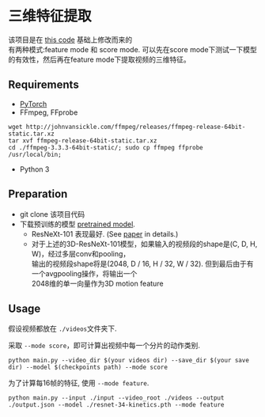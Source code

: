 # 三维特征提取
该项目是在 [this code](https://github.com/kenshohara/3D-ResNets-PyTorch) 基础上修改而来的  
有两种模式:feature mode 和 score mode. 可以先在score mode下测试一下模型的有效性，然后再在feature mode下提取视频的三维特征。

## Requirements
* [PyTorch](http://pytorch.org/)   
* FFmpeg, FFprobe
```
wget http://johnvansickle.com/ffmpeg/releases/ffmpeg-release-64bit-static.tar.xz
tar xvf ffmpeg-release-64bit-static.tar.xz
cd ./ffmpeg-3.3.3-64bit-static/; sudo cp ffmpeg ffprobe /usr/local/bin;
```
* Python 3

## Preparation
* git clone 该项目代码
* 下载预训练的模型 [pretrained model](https://drive.google.com/drive/folders/1zvl89AgFAApbH0At-gMuZSeQB_LpNP-M?usp=sharing).  
  * ResNeXt-101 表现最好. (See [paper](https://arxiv.org/abs/1711.09577) in details.)
  * 对于上述的3D-ResNeXt-101模型，如果输入的视频段的shape是(C, D, H, W)，经过多层conv和pooling，  
  输出的视频段shape将是(2048, D / 16, H / 32, W / 32). 但到最后由于有一个avgpooling操作，将输出一个  
  2048维的单一向量作为3D motion feature

## Usage
假设视频都放在 ```./videos```文件夹下.

采取 ```--mode score```，即可计算出视频中每一个分片的动作类别.
```
python main.py --video_dir $(your videos dir) --save_dir $(your save dir) --model $(checkpoints path) --mode score
```

为了计算每16帧的特征, 使用 ```--mode feature```.
```
python main.py --input ./input --video_root ./videos --output ./output.json --model ./resnet-34-kinetics.pth --mode feature
```


